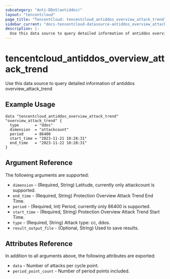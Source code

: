 ```yaml
---
subcategory: "Anti-DDoS(antiddos)"
layout: "tencentcloud"
page_title: "TencentCloud: tencentcloud_antiddos_overview_attack_trend"
sidebar_current: "docs-tencentcloud-datasource-antiddos_overview_attack_trend"
description: |-
  Use this data source to query detailed information of antiddos overview_attack_trend
---
```


# tencentcloud_antiddos_overview_attack_trend

Use this data source to query detailed information of antiddos overview_attack_trend

## Example Usage

```hcl
data "tencentcloud_antiddos_overview_attack_trend" "overview_attack_trend" {
  type       = "ddos"
  dimension  = "attackcount"
  period     = 86400
  start_time = "2023-11-21 10:28:31"
  end_time   = "2023-11-22 10:28:31"
}
```

## Argument Reference

The following arguments are supported:

* `dimension` - (Required, String) Latitude, currently only attackcount is supported.
* `end_time` - (Required, String) Protection Overview Attack Trend End Time.
* `period` - (Required, Int) Period, currently only 86400 is supported.
* `start_time` - (Required, String) Protection Overview Attack Trend Start Time.
* `type` - (Required, String) Attack type: cc, ddos.
* `result_output_file` - (Optional, String) Used to save results.

## Attributes Reference

In addition to all arguments above, the following attributes are exported:

* `data` - Number of attacks per cycle point.
* `period_point_count` - Number of period points included.


